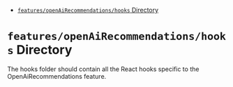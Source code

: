 <!-- START doctoc generated TOC please keep comment here to allow auto update -->
<!-- DON'T EDIT THIS SECTION, INSTEAD RE-RUN doctoc TO UPDATE -->

- [`features/openAiRecommendations/hooks` Directory](#featuresopenairecommendationshooks-directory)

<!-- END doctoc generated TOC please keep comment here to allow auto update -->

# `features/openAiRecommendations/hooks` Directory

The hooks folder should contain all the React hooks specific to the OpenAiRecommendations feature.
